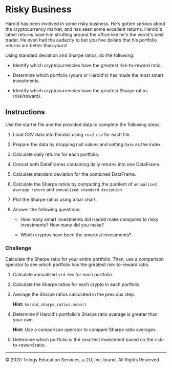 # Risky Business

Harold has been involved in some risky business. He's gotten serious about the cryptocurrency market, and has seen some excellent returns. Harold's latest returns have him strutting around the office like he's the world's best trader. He even had the audacity to bet you five dollars that his portfolio returns are better than yours!

Using standard deviation and Sharpe ratios, do the following:

* Identify which cryptocurrencies have the greatest risk-to-reward ratio.

* Determine which portfolio (yours or Harold's) has made the most smart investments.

* Identify which cryptocurrencies have the greatest Sharpe ratios (risk/reward).

## Instructions

Use the starter file and the provided data to complete the following steps:

1. Load CSV data into Pandas using `read_csv` for each file.

2. Prepare the data by dropping null values and setting `Date` as the index.

2. Calculate daily returns for each portfolio.

3. Concat both DataFrames containing daily returns into one DataFrame.

4. Calculate standard deviation for the combined DataFrame.

5. Calculate the Sharpe ratios by computing the quotient of `annualized average return` and `annualized standard deviation`.

6. Plot the Sharpe ratios using a bar chart.

7. Answer the following questions:

    * How many smart investments did Harold make compared to risky investments? How many did you make?

    * Which cryptos have been the smartest investments?

### Challenge

Calculate the Sharpe ratio for your entire portfolio. Then, use a comparison operator to see which portfolio has the greatest risk-to-reward ratio.

1. Calculate annualized `std dev` for each portfolio.

2. Calculate the Sharpe ratios for each crypto in each portfolio.

3. Average the Sharpe ratios calculated in the previous step.

    **Hint:** `harold_sharpe_ratios.mean()`

4. Determine if Harold's portfolio's Sharpe ratio average is greater than your own.

    **Hint:** Use a comparison operator to compare Sharpe ratio averages.

5. Determine which portfolio is the smartest investment based on the risk-to-reward ratio.

---

© 2020 Trilogy Education Services, a 2U, Inc. brand. All Rights Reserved.
